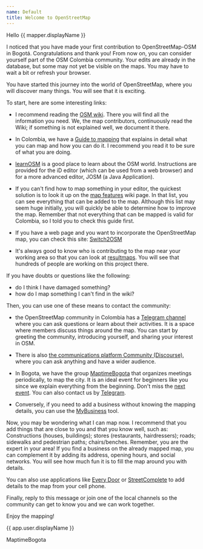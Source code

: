 ```yaml
---
name: Default
title: Welcome to OpenStreetMap
---
```


Hello {{ mapper.displayName }}

I noticed that you have made your first contribution to OpenStreetMap-OSM in Bogotá.
Congratulations and thank you!
From now on, you can consider yourself part of the OSM Colombia community.
Your edits are already in the database, but some may not yet be visible on the maps. You may have to wait a bit or refresh your browser.

You have started this journey into the world of OpenStreetMap, where you will discover many things.
You will see that it is exciting.

To start, here are some interesting links:

* I recommend reading the [OSM wiki](https://wiki.openstreetmap.org/wiki/Main_Page).
There you will find all the information you need.
We, the map contributors, continuously read the Wiki; if something is not explained well, we document it there.

* In Colombia, we have a [Guide to mapping](https://wiki.openstreetmap.org/wiki/Colombia/Guide_for_mapping) that explains in detail what you can map and how you can do it.
I recommend you read it to be sure of what you are doing.

* [learnOSM](https://learnosm.org/es/) is a good place to learn about the OSM world.
Instructions are provided for the iD editor (which can be used from a web browser) and for a more advanced editor, JOSM (a Java Application).

* If you can't find how to map something in your editor, the quickest solution is to look it up on the [map features](https://wiki.openstreetmap.org/wiki/Map_Features) wiki page.
In that list, you can see everything that can be added to the map.
Although this list may seem huge initially, you will quickly be able to determine how to improve the map.
Remember that not everything that can be mapped is valid for Colombia, so I told you to check this guide first.

* If you have a web page and you want to incorporate the OpenStreetMap map, you can check this site: [Switch2OSM](https://switch2osm.org/)

* It's always good to know who is contributing to the map near your working area so that you can look at [resultmaps](https://resultmaps.neis-one.org/). You will see that hundreds of people are working on this project there.

If you have doubts or questions like the following:

* do I think I have damaged something?
* how do I map something I can't find in the wiki?

Then, you can use one of these means to contact the community:

* the OpenStreetMap community in Colombia has a [Telegram channel](https://telegram.me/osmco) where you can ask questions or learn about their activities.
It is a space where members discuss things around the map.
You can start by greeting the community, introducing yourself, and sharing your interest in OSM.

* There is also [the communications platform Community (Discourse)](https://community.openstreetmap.org/), where you can ask anything and have a wider audience.

* In Bogota, we have the group [MaptimeBogota](https://maptime.io/bogota/) that organizes meetings periodically, to map the city.
It is an ideal event for beginners like you since we explain everything from the beginning.
Don't miss the [next event](https://www.meetup.com/maptime-bogota-colombia-osm/).
You can also contact us by [Telegram](https://t.me/MaptimeBogota).

* Conversely, if you need to add a business without knowing the mapping details, you can use the [MyBusiness](https://maptimebogota.github.io/minegocio/) tool.

Now, you may be wondering what I can map now.
I recommend that you add things that are close to you and that you know well, such as:
Constructions (houses, buildings); stores (restaurants, hairdressers); roads; sidewalks and pedestrian paths; chairs/benches.
Remember, you are the expert in your area!
If you find a business on the already mapped map, you can complement it by adding its address, opening hours, and social networks. 
You will see how much fun it is to fill the map around you with details.

You can also use applications like [Every Door](https://every-door.app/) or [StreetComplete](https://streetcomplete.app/) to add details to the map from your cell phone.

Finally, reply to this message or join one of the local channels so the community can get to know you and we can work together.

Enjoy the mapping!


{{ app.user.displayName }}

MaptimeBogota

